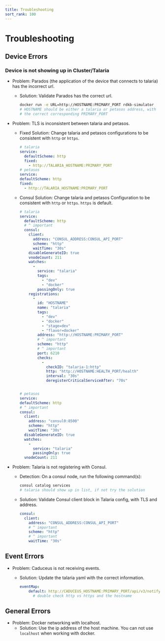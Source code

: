 ```yaml
---
title: Troubleshooting
sort_rank: 100
---
```


# Troubleshooting

## Device Errors

### Device is not showing up in Cluster/Talaria

- Problem: Parados (the application of the device that connects to talaria) has the incorrect url.

  - Solution: Validate Parados has the correct url.

    ```bash
    docker run -e URL=http://HOSTNAME:PRIMARY_PORT rdkb-simulator
    # HOSTNAME should be either a talaria or petasos address, with
    # the correct corresponding PRIMARY_PORT
    ```

- Problem: TLS is inconsistent between talaria and petasos.

  - Fixed Solution: Change talaria and petasos configurations to be consistent with `http` or `https`.

    ```yaml
    # talaria  
    service:
      defaultScheme: http
      fixed:
        - http://TALARIA_HOSTNAME:PRIMARY_PORT
    # petasos
    service:
    defaultScheme: http
    fixed:
      - http://TALARIA_HOSTNAME:PRIMARY_PORT
    ```

  - Consul Solution: Change talaria and petasos Configuration to be consistent with `http` or `https`. `https` is default.

    ```yaml
    # talaria  
    service:
      defaultScheme: http
      # ^ important
      consul:
        client:
          address: "CONSUL_ADDRESS:CONSUL_API_PORT"
          scheme: "http"
          waitTime: "30s"
        disableGenerateID: true
        vnodeCount: 211
        watches:
          -
            service: "talaria"
            tags:
              - "dev"
              - "docker"
            passingOnly: true
        registrations:
          -
            id: "HOSTNAME"
            name: "talaria"
            tags:
              - "dev"
              - "docker"
              - "stage=dev"
              - "flavor=docker"
            address: "http://HOSTNAME:PRIMARY_PORT"
            # ^ important
            scheme: "http"
            # ^ important
            port: 6210
            checks:
              -
                checkID: "talaria-1:http"
                http: "http://HOSTNAME:HEALTH_PORT/health"
                interval: "30s"
                deregisterCriticalServiceAfter: "70s"


    # petasos
    service:
    defaultScheme: http
    # ^ important
    consul:
      client:
        address: "consul0:8500"
        scheme: "http"
        waitTime: "30s"
      disableGenerateID: true
      watches:
        -
          service: "talaria"
          passingOnly: true
      vnodeCount: 211
    ```

- Problem: Talaria is not registering with Consul.

  - Detection: On a consul node, run the following command(s):

    ```bash
    consul catalog services
    # talaria should show up in list, if not try the solution
    ```

  - Solution: Validate Consul client block in Talaria config, with TLS and address.

    ```yaml
    consul:
      client:
        address: "CONSUL_ADDRESS:CONSUL_API_PORT"
        # ^ important
        scheme: "http"
        # ^ important
        waitTime: "30s"
    ```

## Event Errors
- Problem: Caduceus is not receiving events.
  - Solution: Update the talaria yaml with the correct information.

    ```yaml
    eventMap:
        default: http://CADUCEUS_HOSTNAME:PRIMARY_PORT/api/v3/notify
          # double check http vs https and the hostname
    ```

## General Errors
- Problem: Docker networking with localhost.
  - Solution: Use the ip address of the host machine.
  You can not use `localhost` when working with docker.
